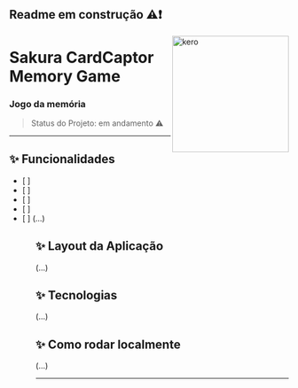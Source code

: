 ## Readme em construção :warning::exclamation:

<img src="https://i.pinimg.com/originals/77/79/4c/77794ca1db8c88fd0cf706c06884fb76.gif" alt="kero" width="210px" align="right">

# Sakura CardCaptor Memory Game

### Jogo da memória

> Status do Projeto: em andamento :warning:

<hr/>

## ✨ Funcionalidades

<ul>
  <li>[ ] </li>
  <li>[ ] </li>
  <li>[ ] </li>
  <li>[ ] </li>
  <li>[ ] (...)</li>
<ul/>
  
## ✨ Layout da Aplicação
  (...)
  
## ✨ Tecnologias
  (...)
  
## ✨ Como rodar localmente
  (...)
 
<hr/>
